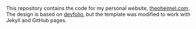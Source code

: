 This repository contains the code for my personal website, [theoheimel.com](https://theoheimel.com).
The design is based on [devfolio](https://github.com/RyanFitzgerald/devfolio), but the template was
modified to work with Jekyll and GitHub pages.
